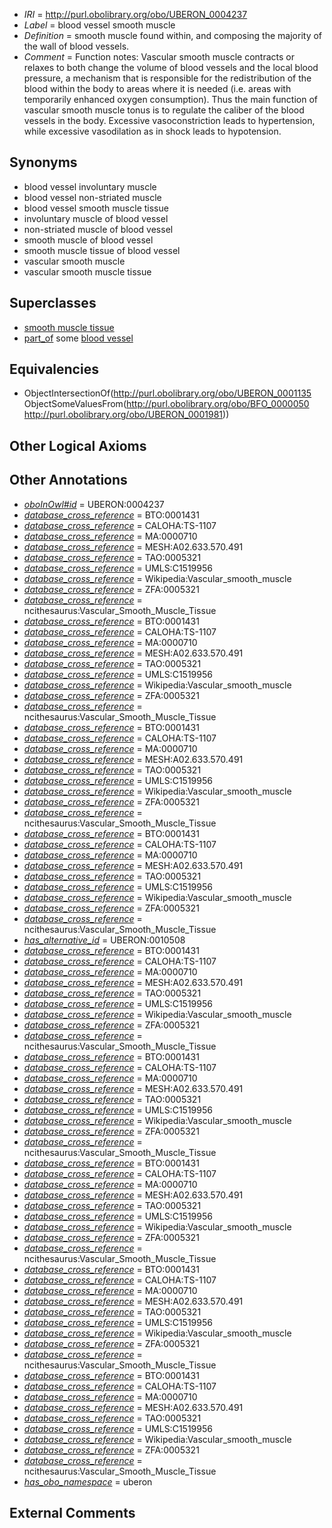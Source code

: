  * *IRI* = http://purl.obolibrary.org/obo/UBERON_0004237
 * *Label* = blood vessel smooth muscle
 * *Definition* = smooth muscle found within, and composing the majority of the wall of blood vessels.
 * *Comment* = Function notes: Vascular smooth muscle contracts or relaxes to both change the volume of blood vessels and the local blood pressure, a mechanism that is responsible for the redistribution of the blood within the body to areas where it is needed (i.e. areas with temporarily enhanced oxygen consumption). Thus the main function of vascular smooth muscle tonus is to regulate the caliber of the blood vessels in the body. Excessive vasoconstriction leads to hypertension, while excessive vasodilation as in shock leads to hypotension.

## Synonyms

 * blood vessel involuntary muscle
 * blood vessel non-striated muscle
 * blood vessel smooth muscle tissue
 * involuntary muscle of blood vessel
 * non-striated muscle of blood vessel
 * smooth muscle of blood vessel
 * smooth muscle tissue of blood vessel
 * vascular smooth muscle
 * vascular smooth muscle tissue

## Superclasses

 * [smooth muscle tissue](../../UBERON/35/UBERON_0001135.md)
 * [part_of](../../BFO/50/BFO_0000050.md) some [blood vessel](../../UBERON/81/UBERON_0001981.md)

## Equivalencies

 * ObjectIntersectionOf(<http://purl.obolibrary.org/obo/UBERON_0001135> ObjectSomeValuesFrom(<http://purl.obolibrary.org/obo/BFO_0000050> <http://purl.obolibrary.org/obo/UBERON_0001981>))

## Other Logical Axioms


## Other Annotations

 * *[oboInOwl#id](../../id/oboInOwl#id.md)* = UBERON:0004237
 * *[database_cross_reference](../../ef/oboInOwl#hasDbXref.md)* = BTO:0001431
 * *[database_cross_reference](../../ef/oboInOwl#hasDbXref.md)* = CALOHA:TS-1107
 * *[database_cross_reference](../../ef/oboInOwl#hasDbXref.md)* = MA:0000710
 * *[database_cross_reference](../../ef/oboInOwl#hasDbXref.md)* = MESH:A02.633.570.491
 * *[database_cross_reference](../../ef/oboInOwl#hasDbXref.md)* = TAO:0005321
 * *[database_cross_reference](../../ef/oboInOwl#hasDbXref.md)* = UMLS:C1519956
 * *[database_cross_reference](../../ef/oboInOwl#hasDbXref.md)* = Wikipedia:Vascular_smooth_muscle
 * *[database_cross_reference](../../ef/oboInOwl#hasDbXref.md)* = ZFA:0005321
 * *[database_cross_reference](../../ef/oboInOwl#hasDbXref.md)* = ncithesaurus:Vascular_Smooth_Muscle_Tissue
 * *[database_cross_reference](../../ef/oboInOwl#hasDbXref.md)* = BTO:0001431
 * *[database_cross_reference](../../ef/oboInOwl#hasDbXref.md)* = CALOHA:TS-1107
 * *[database_cross_reference](../../ef/oboInOwl#hasDbXref.md)* = MA:0000710
 * *[database_cross_reference](../../ef/oboInOwl#hasDbXref.md)* = MESH:A02.633.570.491
 * *[database_cross_reference](../../ef/oboInOwl#hasDbXref.md)* = TAO:0005321
 * *[database_cross_reference](../../ef/oboInOwl#hasDbXref.md)* = UMLS:C1519956
 * *[database_cross_reference](../../ef/oboInOwl#hasDbXref.md)* = Wikipedia:Vascular_smooth_muscle
 * *[database_cross_reference](../../ef/oboInOwl#hasDbXref.md)* = ZFA:0005321
 * *[database_cross_reference](../../ef/oboInOwl#hasDbXref.md)* = ncithesaurus:Vascular_Smooth_Muscle_Tissue
 * *[database_cross_reference](../../ef/oboInOwl#hasDbXref.md)* = BTO:0001431
 * *[database_cross_reference](../../ef/oboInOwl#hasDbXref.md)* = CALOHA:TS-1107
 * *[database_cross_reference](../../ef/oboInOwl#hasDbXref.md)* = MA:0000710
 * *[database_cross_reference](../../ef/oboInOwl#hasDbXref.md)* = MESH:A02.633.570.491
 * *[database_cross_reference](../../ef/oboInOwl#hasDbXref.md)* = TAO:0005321
 * *[database_cross_reference](../../ef/oboInOwl#hasDbXref.md)* = UMLS:C1519956
 * *[database_cross_reference](../../ef/oboInOwl#hasDbXref.md)* = Wikipedia:Vascular_smooth_muscle
 * *[database_cross_reference](../../ef/oboInOwl#hasDbXref.md)* = ZFA:0005321
 * *[database_cross_reference](../../ef/oboInOwl#hasDbXref.md)* = ncithesaurus:Vascular_Smooth_Muscle_Tissue
 * *[database_cross_reference](../../ef/oboInOwl#hasDbXref.md)* = BTO:0001431
 * *[database_cross_reference](../../ef/oboInOwl#hasDbXref.md)* = CALOHA:TS-1107
 * *[database_cross_reference](../../ef/oboInOwl#hasDbXref.md)* = MA:0000710
 * *[database_cross_reference](../../ef/oboInOwl#hasDbXref.md)* = MESH:A02.633.570.491
 * *[database_cross_reference](../../ef/oboInOwl#hasDbXref.md)* = TAO:0005321
 * *[database_cross_reference](../../ef/oboInOwl#hasDbXref.md)* = UMLS:C1519956
 * *[database_cross_reference](../../ef/oboInOwl#hasDbXref.md)* = Wikipedia:Vascular_smooth_muscle
 * *[database_cross_reference](../../ef/oboInOwl#hasDbXref.md)* = ZFA:0005321
 * *[database_cross_reference](../../ef/oboInOwl#hasDbXref.md)* = ncithesaurus:Vascular_Smooth_Muscle_Tissue
 * *[has_alternative_id](../../Id/oboInOwl#hasAlternativeId.md)* = UBERON:0010508
 * *[database_cross_reference](../../ef/oboInOwl#hasDbXref.md)* = BTO:0001431
 * *[database_cross_reference](../../ef/oboInOwl#hasDbXref.md)* = CALOHA:TS-1107
 * *[database_cross_reference](../../ef/oboInOwl#hasDbXref.md)* = MA:0000710
 * *[database_cross_reference](../../ef/oboInOwl#hasDbXref.md)* = MESH:A02.633.570.491
 * *[database_cross_reference](../../ef/oboInOwl#hasDbXref.md)* = TAO:0005321
 * *[database_cross_reference](../../ef/oboInOwl#hasDbXref.md)* = UMLS:C1519956
 * *[database_cross_reference](../../ef/oboInOwl#hasDbXref.md)* = Wikipedia:Vascular_smooth_muscle
 * *[database_cross_reference](../../ef/oboInOwl#hasDbXref.md)* = ZFA:0005321
 * *[database_cross_reference](../../ef/oboInOwl#hasDbXref.md)* = ncithesaurus:Vascular_Smooth_Muscle_Tissue
 * *[database_cross_reference](../../ef/oboInOwl#hasDbXref.md)* = BTO:0001431
 * *[database_cross_reference](../../ef/oboInOwl#hasDbXref.md)* = CALOHA:TS-1107
 * *[database_cross_reference](../../ef/oboInOwl#hasDbXref.md)* = MA:0000710
 * *[database_cross_reference](../../ef/oboInOwl#hasDbXref.md)* = MESH:A02.633.570.491
 * *[database_cross_reference](../../ef/oboInOwl#hasDbXref.md)* = TAO:0005321
 * *[database_cross_reference](../../ef/oboInOwl#hasDbXref.md)* = UMLS:C1519956
 * *[database_cross_reference](../../ef/oboInOwl#hasDbXref.md)* = Wikipedia:Vascular_smooth_muscle
 * *[database_cross_reference](../../ef/oboInOwl#hasDbXref.md)* = ZFA:0005321
 * *[database_cross_reference](../../ef/oboInOwl#hasDbXref.md)* = ncithesaurus:Vascular_Smooth_Muscle_Tissue
 * *[database_cross_reference](../../ef/oboInOwl#hasDbXref.md)* = BTO:0001431
 * *[database_cross_reference](../../ef/oboInOwl#hasDbXref.md)* = CALOHA:TS-1107
 * *[database_cross_reference](../../ef/oboInOwl#hasDbXref.md)* = MA:0000710
 * *[database_cross_reference](../../ef/oboInOwl#hasDbXref.md)* = MESH:A02.633.570.491
 * *[database_cross_reference](../../ef/oboInOwl#hasDbXref.md)* = TAO:0005321
 * *[database_cross_reference](../../ef/oboInOwl#hasDbXref.md)* = UMLS:C1519956
 * *[database_cross_reference](../../ef/oboInOwl#hasDbXref.md)* = Wikipedia:Vascular_smooth_muscle
 * *[database_cross_reference](../../ef/oboInOwl#hasDbXref.md)* = ZFA:0005321
 * *[database_cross_reference](../../ef/oboInOwl#hasDbXref.md)* = ncithesaurus:Vascular_Smooth_Muscle_Tissue
 * *[database_cross_reference](../../ef/oboInOwl#hasDbXref.md)* = BTO:0001431
 * *[database_cross_reference](../../ef/oboInOwl#hasDbXref.md)* = CALOHA:TS-1107
 * *[database_cross_reference](../../ef/oboInOwl#hasDbXref.md)* = MA:0000710
 * *[database_cross_reference](../../ef/oboInOwl#hasDbXref.md)* = MESH:A02.633.570.491
 * *[database_cross_reference](../../ef/oboInOwl#hasDbXref.md)* = TAO:0005321
 * *[database_cross_reference](../../ef/oboInOwl#hasDbXref.md)* = UMLS:C1519956
 * *[database_cross_reference](../../ef/oboInOwl#hasDbXref.md)* = Wikipedia:Vascular_smooth_muscle
 * *[database_cross_reference](../../ef/oboInOwl#hasDbXref.md)* = ZFA:0005321
 * *[database_cross_reference](../../ef/oboInOwl#hasDbXref.md)* = ncithesaurus:Vascular_Smooth_Muscle_Tissue
 * *[database_cross_reference](../../ef/oboInOwl#hasDbXref.md)* = BTO:0001431
 * *[database_cross_reference](../../ef/oboInOwl#hasDbXref.md)* = CALOHA:TS-1107
 * *[database_cross_reference](../../ef/oboInOwl#hasDbXref.md)* = MA:0000710
 * *[database_cross_reference](../../ef/oboInOwl#hasDbXref.md)* = MESH:A02.633.570.491
 * *[database_cross_reference](../../ef/oboInOwl#hasDbXref.md)* = TAO:0005321
 * *[database_cross_reference](../../ef/oboInOwl#hasDbXref.md)* = UMLS:C1519956
 * *[database_cross_reference](../../ef/oboInOwl#hasDbXref.md)* = Wikipedia:Vascular_smooth_muscle
 * *[database_cross_reference](../../ef/oboInOwl#hasDbXref.md)* = ZFA:0005321
 * *[database_cross_reference](../../ef/oboInOwl#hasDbXref.md)* = ncithesaurus:Vascular_Smooth_Muscle_Tissue
 * *[has_obo_namespace](../../ce/oboInOwl#hasOBONamespace.md)* = uberon

## External Comments


